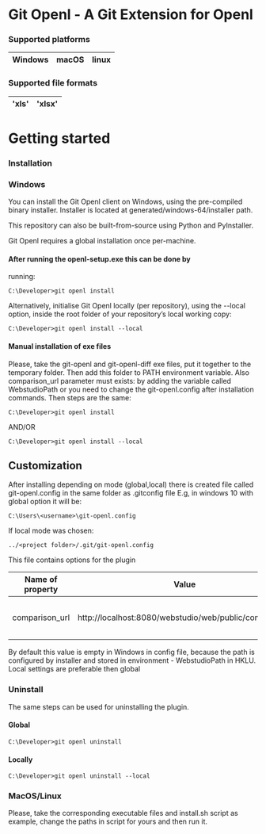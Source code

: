 # Git Openl - A Git Extension for Openl
### Supported platforms
| Windows | macOS | linux
| :---- | :------ | :----
### Supported file formats
| 'xls'| 'xlsx'
| :--- | :----

# Getting started
### Installation
### Windows
You can install the Git Openl client on Windows, using the pre-compiled binary installer.
Installer is located at generated/windows-64/installer path.

This repository can also be built-from-source using Python and PyInstaller.

Git Openl requires a global installation once per-machine. 
#### After running the openl-setup.exe this can be done by
running:

```
C:\Developer>git openl install
```

Alternatively, initialise Git Openl locally (per repository), using the --local option, inside the root folder of your repository’s local working copy:

```
C:\Developer>git openl install --local
```

#### Manual installation of exe files
Please, take the git-openl and git-openl-diff exe files, put it together to the temporary folder.
Then add this folder to PATH environment variable. Also comparison_url parameter must exists: by adding the variable called WebstudioPath or you need to change the git-openl.config after installation commands.
Then steps are the same:
```
C:\Developer>git openl install
```
AND/OR
```
C:\Developer>git openl install --local
```
## Customization
After installing depending on mode (global,local) there is created file called git-openl.config in the same folder as .gitconfig file
E.g, in windows 10 with global option it will be:
```
C:\Users\<username>\git-openl.config
```

If local mode was chosen:

```
../<project folder>/.git/git-openl.config
```
This file contains options for the plugin

| Name of property  | Value  | Description  |
|---|---|---|
| comparison_url  | http://localhost:8080/webstudio/web/public/compare/xls  |  URL for comparison the excel files |

By default this value is empty in Windows in config file, because the path is configured by installer and stored in environment - WebstudioPath in HKLU.
Local settings are preferable then global

### Uninstall
The same steps can be used for uninstalling the plugin.
#### Global
```
C:\Developer>git openl uninstall
```
#### Locally
```
C:\Developer>git openl uninstall --local
```

### MacOS/Linux
Please, take the corresponding executable files and install.sh script as example,
change the paths in script for yours and then run it.